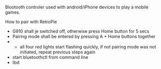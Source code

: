 Blootooth controler used with android/iPhone devices to play a mobile games.

How to pair with RetroPie
* G910 shall je switched off, otherwise press Home button for 5 secs
* Pairing mode shall be entered by pressing A + Home buttons together
* * all four red lights start flashing quickly, if not pairing mode was not initiated, repeat previous steps again
* start bluetoothctl from command line
* tbd